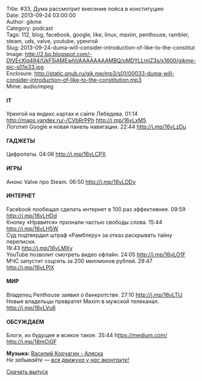 Title: #33, Дума рассмотрит внесение лойса в конституцию  
Date: 2013-09-24 03:00:00  
Author: gikme  
Category: podcast  
Tags: 112, blog, facebook, google, like, linux, maxim, penthouse, rambler, steam, uds, valve, youtube, уренгой  
Slug: 2013-09-24-duma-will-consider-introduction-of-like-to-the-constitut  
Image: http://2.bp.blogspot.com/-DIVEcXlq494/UkF5iAMEwhI/AAAAAAAAMBQ/oMDYLLmlZ3s/s1600/gikme-pic-s01e33.jpg  
Enclosure: http://static.qnub.ru/gik.me/mp3/s01/00033-duma-will-consider-introduction-of-like-to-the-constitution.mp3  
Mime: audio/mpeg

#### IT

Уренгой на яндекс.картах и сайте Лебедева. 01:14  
<http://maps.yandex.ru/-/CVbRrPPh> <http://j.mp/16vLxM5>  
Логотип Google и новая панель навигации. 22:44 <http://j.mp/16vLzDu>

#### ГАДЖЕТЫ

Цифропаты. 04:06 <http://j.mp/16vLCPX>

#### ИГРЫ

Анонс Valve про Steam. 06:50 <http://j.mp/16vLDDv>

#### ИНТЕРНЕТ

Facebook пообещал сделать интернет в 100 раз эффективнее. 09:59  
<http://j.mp/16vLHDd>  
Кнопку «Нравится» признали частью свободы слова. 15:44  
<http://j.mp/16vLH5W>  
Суд подтвердил штраф «Рамблеру» за отказ раскрывать тайну переписки.  
19:43 <http://j.mp/16vLMXy>  
YouTube позволит смотреть видео офлайн. 24:05 <http://j.mp/16vLO1F>  
МЧС запустит соцсеть за 200 миллионов рублей. 29:47  
<http://j.mp/16vLPlX>

#### МИР

Владелец Penthouse заявил о банкротстве. 27:10 <http://j.mp/16vLTlJ>  
Новые владельцы превратят Maxim в мужской телеканал.  
<http://j.mp/16vLVu6>

#### ОБСУЖДАЕМ

Блоги, их будущее и всякое такое. 35:44 h<ttps://medium.com/>  
<http://j.mp/18mCjGF>

**Музыка:** [Василий Корчагин - Аляска](http://vk.com/bacc3)  
*Не забывайте — [вся движуха у нас вконтакте!](http://vk.com/gikme)*

[Скачать выпуск](http://static.qnub.ru/gik.me/mp3/s01/00033-duma-will-consider-introduction-of-like-to-the-constitution.mp3)

